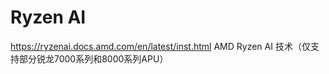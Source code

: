 # Ryzen AI
https://ryzenai.docs.amd.com/en/latest/inst.html
AMD Ryzen AI 技术（仅支持部分锐龙7000系列和8000系列APU）
